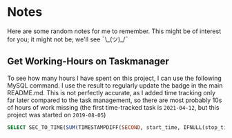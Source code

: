 # Notes
Here are some random notes for me to remember. This might be of interest for you; it might not be; we'll see ¯\\\_(ツ)\_/¯

## Get Working-Hours on Taskmanager
To see how many hours I have spent on this project, I can use the following MySQL command. I use the result to regularly update the badge in the main README.md. This is not perfectly accurate, as I added time tracking only far later compared to the task management, so there are most probably 10s of hours of work missing (the first time-tracked task is `2021-04-12`, but this project was started on `2019-08-05`)
```SQL
SELECT SEC_TO_TIME(SUM(TIMESTAMPDIFF(SECOND, start_time, IFNULL(stop_time, CURRENT_TIMESTAMP)))) AS time_spent FROM `tasks` RIGHT JOIN task_history on tasks.ID = task_history.taskID WHERE tasks.Name LIKE "%taskmanager%";
```